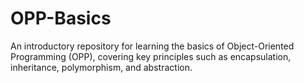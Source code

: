 # OPP-Basics
An introductory repository for learning the basics of Object-Oriented Programming (OPP), covering key principles such as encapsulation, inheritance, polymorphism, and abstraction.
